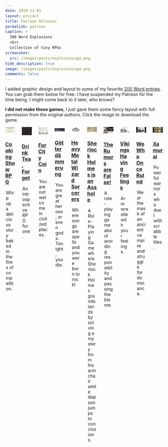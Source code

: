```yaml
---
date: 2019-11-01
layout: project
title: Patreon Releases
permalink: patreon
caption: >
  200 Word Explosions
  <br>
  Collection of tiny RPGs
screenshot:
  src: /images/posts/explosionLogo.png
hide_description: true
image: /images/posts/explosionLogo.png
comments: false
---
```


I added graphic design and layout to some of my favorite [200 Word entries](https://200wordrpg.github.io/). You can grab them below for free. I have suspended my Patreon for the time being. I might come back to it later, who knows?

**I did not make these games**, I just gave them some fancy layout with full permission from the original authors. Click the image to download the game.

<div class="columns">
  <div class="column column-1-2">
    <article class="project-card">
      <a target="_blank" href="/files/Explosions/CookingShowRPG.pdf" class="no-hover no-print-link " tabindex="-1">
        <div class="project-card-img img sixteen-nine">
          <img src="/images/explosions/Cooking_Show.png" alt="Cooking Show RPG"
            sizes="(min-width: 90em) 22.5rem, (min-width: 54em) 19.5rem, (min-width: 42em) 17.5rem, 100vw">
        </div>
      </a>
      <h3 class="project-card-title">
        <a target="_blank" href="/files/Explosions/CookingShowRPG.pdf" class="flip-title">Cooking Show RPG</a>
      </h3>
      <legend class="project-card-text fine faded">Whip up a delicious story baked in the fires of competition.</legend>
    </article>
  </div>
  <div class="column column-1-2">
    <article class="project-card">
      <a target="_blank" href="/files/Explosions/DrinkTeaForget.pdf" class="no-hover no-print-link " tabindex="-1">
        <div class="project-card-img img sixteen-nine">
          <img src="/images/explosions/Drink_Tea_Forget.png" alt="Drink Tea, Forget"
            sizes="(min-width: 90em) 22.5rem, (min-width: 54em) 19.5rem, (min-width: 42em) 17.5rem, 100vw">
        </div>
      </a>
      <h3 class="project-card-title">
        <a target="_blank" href="/files/Explosions/DrinkTeaForget.pdf" class="flip-title">Drink Tea, Forget</a>
      </h3>
      <legend class="project-card-text fine faded">An introspective RPG for one.</legend>
    </article>
  </div>
  <div class="column column-1-2">
    <article class="project-card">
      <a target="_blank" href="/files/Explosions/ForCityCoin.pdf" class="no-hover no-print-link " tabindex="-1">
        <div class="project-card-img img sixteen-nine">
          <img src="/images/explosions/ForCityCoin.png" alt="For City Coin"
            sizes="(min-width: 90em) 22.5rem, (min-width: 54em) 19.5rem, (min-width: 42em) 17.5rem, 100vw">
        </div>
      </a>
      <h3 class="project-card-title">
        <a target="_blank" href="/files/Explosions/ForCityCoin.pdf" class="flip-title">For City Coin</a>
      </h3>
      <legend class="project-card-text fine faded">You are not welcome in civilzed places.</legend>
    </article>
  </div>
  <div class="column column-1-2">
    <article class="project-card">
      <a target="_blank" href="/files/Explosions/Götterdämmerung.pdf" class="no-hover no-print-link " tabindex="-1">
        <div class="project-card-img img sixteen-nine">
          <img src="/images/explosions/DeathBattle.png" alt="Götterdämmerung"
            sizes="(min-width: 90em) 22.5rem, (min-width: 54em) 19.5rem, (min-width: 42em) 17.5rem, 100vw">
        </div>
      </a>
      <h3 class="project-card-title">
        <a target="_blank" href="/files/Explosions/Götterdämmerung.pdf" class="flip-title">Götterdämmerung</a>
      </h3>
      <legend class="project-card-text fine faded">You are great heroes, or even gods. Tonight, you die.</legend>
    </article>
  </div>
  <div class="column column-1-2">
    <article class="project-card">
      <a target="_blank" href="/files/Explosions/HeavyMetalWizards.pdf" class="no-hover no-print-link " tabindex="-1">
        <div class="project-card-img img sixteen-nine">
          <img src="/images/explosions/wizards.png" alt="Heavy Metal Wizard Sorcerers"
            sizes="(min-width: 90em) 22.5rem, (min-width: 54em) 19.5rem, (min-width: 42em) 17.5rem, 100vw">
        </div>
      </a>
      <h3 class="project-card-title">
        <a target="_blank" href="/files/Explosions/HeavyMetalWizards.pdf" class="flip-title">Heavy Metal Wizard
          Sorcerers</a>
      </h3>
      <legend class="project-card-text fine faded">Where songs are spells and you were born to rock!</legend>
    </article>
  </div>
  <div class="column column-1-2">
    <article class="project-card">
      <a target="_blank" href="/files/Explosions/SherlockIsAnAsshole.pdf" class="no-hover no-print-link " tabindex="-1">
        <div class="project-card-img img sixteen-nine">
          <img src="/images/explosions/sherlock.png" alt="Sherlock Holmes is an Asshole"
            sizes="(min-width: 90em) 22.5rem, (min-width: 54em) 19.5rem, (min-width: 42em) 17.5rem, 100vw">
        </div>
      </a>
      <h3 class="project-card-title">
        <a target="_blank" href="/files/Explosions/SherlockIsAnAsshole.pdf" class="flip-title">Sherlock Holmes is an
          Asshole</a>
      </h3>
      <legend class="project-card-text fine faded">A Role-Playing Game where Sherlock Holmes grandstands by solving a
        mystery from his armchair while Watson jumps to conclusions.</legend>
    </article>
  </div>
  <div class="column column-1-2">
    <article class="project-card">
      <a target="_blank" href="/files/Explosions/RumorsAreFalse.pdf" class="no-hover no-print-link " tabindex="-1">
        <div class="project-card-img img sixteen-nine">
          <img src="/images/explosions/rumors.png" alt="The Rumors are False!"
            sizes="(min-width: 90em) 22.5rem, (min-width: 54em) 19.5rem, (min-width: 42em) 17.5rem, 100vw">
        </div>
      </a>
      <h3 class="project-card-title">
        <a target="_blank" href="/files/Explosions/RumorsAreFalse.pdf" class="flip-title">The Rumors are False!</a>
      </h3>
      <legend class="project-card-text fine faded">A role-playing game about avoiding responsibility and passing the
        blame.</legend>
    </article>
  </div>
  <div class="column column-1-2">
    <article class="project-card">
      <a target="_blank" href="/files/Explosions/VikingsHavingFeelings.pdf" class="no-hover no-print-link "
        tabindex="-1">
        <div class="project-card-img img sixteen-nine">
          <img src="/images/explosions/Feelings.jpg" alt="Factory Adventure"
            sizes="(min-width: 90em) 22.5rem, (min-width: 54em) 19.5rem, (min-width: 42em) 17.5rem, 100vw">
        </div>
      </a>
      <h3 class="project-card-title">
        <a target="_blank" href="/files/Explosions/VikingsHavingFeelings.pdf" class="flip-title">Vikings Having
          Feelings</a>
      </h3>
      <legend class="project-card-text fine faded">Arm wrestle with your feelings.</legend>
    </article>
  </div>
  <div class="column column-1-2">
    <article class="project-card">
      <a target="_blank" href="/files/Explosions/WeWhoOnceRuled.pdf" class="no-hover no-print-link " tabindex="-1">
        <div class="project-card-img img sixteen-nine">
          <img src="/images/explosions/WeWhoOnceRuled.png" alt="We Who Once Ruled"
            sizes="(min-width: 90em) 22.5rem, (min-width: 54em) 19.5rem, (min-width: 42em) 17.5rem, 100vw">
        </div>
      </a>
      <h3 class="project-card-title">
        <a target="_blank" href="/files/Explosions/WeWhoOnceRuled.pdf" class="flip-title">We Who Once Ruled</a>
      </h3>
      <legend class="project-card-text fine faded">Wear the mask of an ancient vampire and struggle for dominance.
      </legend>
    </article>
  </div>
  <div class="column column-1-2">
    <article class="project-card">
      <a target="_blank" href="/files/Explosions/Xamurai.pdf" class="no-hover no-print-link " tabindex="-1">
        <div class="project-card-img img sixteen-nine">
          <img src="/images/explosions/xamurai.png" alt="Xamurai"
            sizes="(min-width: 90em) 22.5rem, (min-width: 54em) 19.5rem, (min-width: 42em) 17.5rem, 100vw">
        </div>
      </a>
      <h3 class="project-card-title">
        <a target="_blank" href="/files/Explosions/Xamurai.pdf" class="flip-title">Xamurai</a>
      </h3>
      <legend class="project-card-text fine faded">Powerful warriors who duel with scrabble tiles.</legend>
    </article>
  </div>
</div>